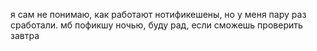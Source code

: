 я сам не понимаю, как работают нотификешены, но у меня пару раз сработали. 
мб пофикшу ночью, буду рад, если сможешь проверить завтра